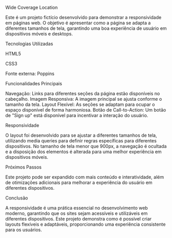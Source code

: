 
Wide Coverage Location

Este é um projeto fictício desenvolvido para demonstrar a responsividade em páginas web. O objetivo é apresentar como a página se adapta a diferentes tamanhos de tela, garantindo uma boa experiência de usuário em dispositivos móveis e desktops.



Tecnologias Utilizadas

HTML5

CSS3

Fonte externa: Poppins


Funcionalidades Principais

Navegação: Links para diferentes seções da página estão disponíveis no cabeçalho.
Imagem Responsiva: A imagem principal se ajusta conforme o tamanho da tela.
Layout Flexível: As seções se adaptam para ocupar o espaço disponível de forma harmoniosa.
Botão de Call-to-Action: Um botão de "Sign up" está disponível para incentivar a interação do usuário.


Responsividade

O layout foi desenvolvido para se ajustar a diferentes tamanhos de tela, utilizando media queries para definir regras específicas para diferentes dispositivos. No tamanho de tela menor que 900px, a navegação é ocultada e a disposição dos elementos é alterada para uma melhor experiência em dispositivos móveis.



Próximos Passos

Este projeto pode ser expandido com mais conteúdo e interatividade, além de otimizações adicionais para melhorar a experiência do usuário em diferentes dispositivos.


Conclusão

A responsividade é uma prática essencial no desenvolvimento web moderno, garantindo que os sites sejam acessíveis e utilizáveis em diferentes dispositivos. Este projeto demonstra como é possível criar layouts flexíveis e adaptáveis, proporcionando uma experiência consistente para os usuários.